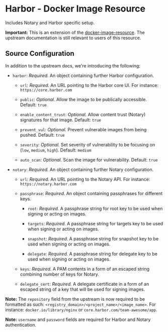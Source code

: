 # Harbor - Docker Image Resource

Includes Notary and Harbor specific setup.

**Important:** This is an extension of the [docker-image-resource]. The upstream documentation is still relevant to users of this resource.

## Source Configuration

In addition to the upstream docs, we're introducing the following:

* `harbor`: *Required.* An object containing further Harbor configuration.

  * `url`: *Required.* An URL pointing to the Harbor core UI. For instance: `https://core.harbor.com`

  * `public`: *Optional.* Allow the image to be publically accessible. Default: `true`

  * `enable_content_trust`: *Optional.* Allow content trust (Notary) signatures for that image. Default: `true`

  * `prevent_vul`: *Optional.* Prevent vulnerable images from being pushed. Default: `true`

  * `severity`: *Optional.* Set severity of vulnerability to be focusing on (`low`, `medium`, `high`). Default: `medium`

  * `auto_scan`: *Optional.* Scan the image for vulnerability. Default: `true`

* `notary`: *Required.* An object containing further Notary configuration.

  * `url`: *Required.* An URL pointing to the Notary API. For instance: `https://notary.harbor.com`

  * `passphrase`: *Required.* An object containing passphrases for different keys.

    * `root`: *Required.* A passphrase string for root key to be used when signing or acting on images.

    * `targets`: *Required.* A passphrase string for targets key to be used when signing or acting on images.
    
    * `snapshot`: *Required.* A passphrase string for snapshot key to be used when signing or acting on images.
    
    * `delegate`: *Required.* A passphrase string for delegate key to be used when signing or acting on images.

  * `keys`: *Required.* A PAM contents in a form of an escaped string combining number of keys for Notary.

  * `delegate_cert`: *Required.* A delegate certificate in a form of an escaped string of a key that will be used for signing images.

**Note:** The `repository` field from the upstream is now required to be formatted as such: `<registry_domain>/<project_name>/<image_name>`. For instance: `docker.io/library/nginx` or `core.harbor.com/team-awesome/app`.

**Note:** `username` and `password` fields are required for Harbor and Notary authentication.


[docker-image-resource]: https://github.com/concourse/docker-image-resource

